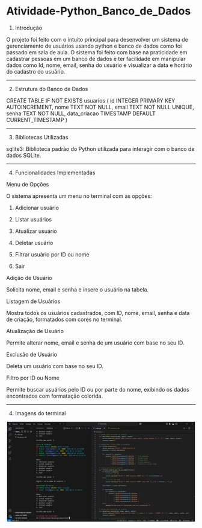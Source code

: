 ﻿# Atividade-Python_Banco_de_Dados

1. Introdução

O projeto foi feito com o intuito principal para desenvolver um sistema de gerenciamento de usuários usando python e banco de dados como foi passado em sala de aula. O sistema foi feito com base na praticidade em cadastrar pessoas em um banco de dados e ter facilidade em manipular dados como Id, nome, email, senha do usuário e visualizar a data e horário do cadastro do usuário.


---

2. Estrutura do Banco de Dados

CREATE TABLE IF NOT EXISTS usuarios (
        id INTEGER PRIMARY KEY AUTOINCREMENT,
        nome TEXT NOT NULL,
        email TEXT NOT NULL UNIQUE,
        senha TEXT NOT NULL,
        data_criacao TIMESTAMP DEFAULT CURRENT_TIMESTAMP
    )


---

3. Bibliotecas Utilizadas

sqlite3: Biblioteca padrão do Python utilizada para interagir com o banco de dados SQLite.


---   
4. Funcionalidades Implementadas

Menu de Opções

O sistema apresenta um menu no terminal com as opções:

1. Adicionar usuário


2. Listar usuários


3. Atualizar usuário


4. Deletar usuário


5. Filtrar usuário por ID ou nome


6. Sair



Adição de Usuário

Solicita nome, email e senha e insere o usuário na tabela.


Listagem de Usuários

Mostra todos os usuários cadastrados, com ID, nome, email, senha e data de criação, formatados com cores no terminal.


Atualização de Usuário

Permite alterar nome, email e senha de um usuário com base no seu ID.


Exclusão de Usuário

Deleta um usuário com base no seu ID.


Filtro por ID ou Nome

Permite buscar usuários pelo ID ou por parte do nome, exibindo os dados encontrados com formatação colorida.

---   
4. Imagens do terminal
   
<p align="center">
<img src="Captura de tela 2025-04-11 203642.png" width="500"        
</p>

